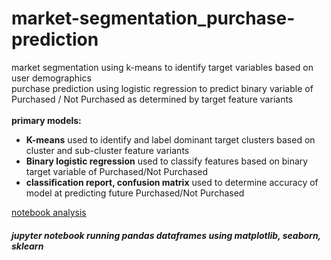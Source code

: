# market-segmentation_purchase-prediction

market segmentation using k-means to identify target variables based on user demographics <br>
purchase prediction using logistic regression to predict binary variable of Purchased / Not Purchased as determined by target feature variants
<br><br>
<b>primary models:</b><br>
<ul>
<li><b>K-means</b> used to identify and label dominant target clusters based on cluster and sub-cluster feature variants<br> </li>
<li><b>Binary logistic regression</b> used to classify features based on binary target variable of Purchased/Not Purchased <br> </li>
<li><b>classification report, confusion matrix</b> used to determine accuracy of model at predicting future Purchased/Not Purchased <br> </li>
</ul>
<a href="https://github.com/cspence001/clustered_dendrogram/blob/main/notebooks/purchase_models.ipynb">notebook analysis</a>
<br>
<h5>jupyter notebook running pandas dataframes using matplotlib, seaborn, sklearn</h5>

